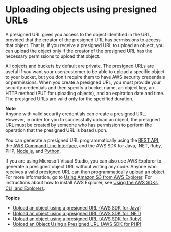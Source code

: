 # Uploading objects using presigned URLs<a name="PresignedUrlUploadObject"></a>

A presigned URL gives you access to the object identified in the URL, provided that the creator of the presigned URL has permissions to access that object\. That is, if you receive a presigned URL to upload an object, you can upload the object only if the creator of the presigned URL has the necessary permissions to upload that object\. 

All objects and buckets by default are private\. The presigned URLs are useful if you want your user/customer to be able to upload a specific object to your bucket, but you don't require them to have AWS security credentials or permissions\. When you create a presigned URL, you must provide your security credentials and then specify a bucket name, an object key, an HTTP method \(PUT for uploading objects\), and an expiration date and time\. The presigned URLs are valid only for the specified duration\. 

**Note**  
Anyone with valid security credentials can create a presigned URL\. However, in order for you to successfully upload an object, the presigned URL must be created by someone who has permission to perform the operation that the presigned URL is based upon\.

You can generate a presigned URL programmatically using the [REST API](https://docs.aws.amazon.com/AmazonS3/latest/API/sigv4-query-string-auth.html#query-string-auth-v4-signing-example), the [AWS Command Line Interface](https://docs.aws.amazon.com/cli/latest/reference/s3/presign.html), and the AWS SDK for Java, \.NET, Ruby, PHP, [Node\.js](https://docs.aws.amazon.com/AWSJavaScriptSDK/latest/AWS/S3.html#getSignedUrl-property), and [Python](http://boto3.amazonaws.com/v1/documentation/api/latest/reference/services/s3.html#S3.Client.generate_presigned_url)\.

 If you are using Microsoft Visual Studio, you can also use AWS Explorer to generate a presigned object URL without writing any code\. Anyone who receives a valid presigned URL can then programmatically upload an object\. For more information, go to [Using Amazon S3 from AWS Explorer](https://docs.aws.amazon.com/AWSToolkitVS/latest/UserGuide/using-s3.html)\. For instructions about how to install AWS Explorer, see [Using the AWS SDKs, CLI, and Explorers](UsingAWSSDK.md)\.

**Topics**
+ [Upload an object using a presigned URL \(AWS SDK for Java\)](PresignedUrlUploadObjectJavaSDK.md)
+ [Upload an object using a presigned URL \(AWS SDK for \.NET\)](UploadObjectPreSignedURLDotNetSDK.md)
+ [Upload an object using a presigned URL \(AWS SDK for Ruby\)](UploadObjectPreSignedURLRubySDK.md)
+ [Upload an Object Using a Presigned URL \(AWS SDK for PHP\)](https://docs.aws.amazon.com/sdk-for-php/v3/developer-guide/s3-presigned-url.html)
